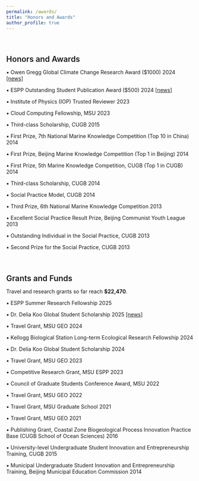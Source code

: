 ```yaml
---
permalink: /awards/
title: "Honors and Awards"
author_profile: true
---
```


<style>
h2 {
  margin-top: 3em;     /* more spacing between sections */
  margin-bottom: 0.6em;
  font-weight: 600;
}

/* Remove any default underline or after-pseudo content */
h2::after {
  display: none !important;
}

ul li, ol li {
  margin-bottom: 0.15em;
}

/* Completely hide any HR if accidentally left in */
hr {
  display: none !important;
}
</style>

## Honors and Awards

▪ Owen Gregg Global Climate Change Research Award ($1000) 2024 <a href="NEWS_URL_HERE">[news]</a>

▪ ESPP Outstanding Student Publication Award ($500) 2024 <a href="NEWS_URL_HERE">[news]</a>

▪ Institute of Physics (IOP) Trusted Reviewer 2023

▪ Cloud Computing Fellowship, MSU 2023

▪ Third-class Scholarship, CUGB 2015

▪ First Prize, 7th National Marine Knowledge Competition (Top 10 in China) 2014

▪ First Prize, Beijing Marine Knowledge Competition (Top 1 in Beijing) 2014

▪ First Prize, 5th Marine Knowledge Competition, CUGB (Top 1 in CUGB) 2014

▪ Third-class Scholarship, CUGB 2014

▪ Social Practice Model, CUGB 2014

▪ Third Prize, 6th National Marine Knowledge Competition 2013

▪ Excellent Social Practice Result Prize, Beijing Communist Youth League 2013

▪ Outstanding Individual in the Social Practice, CUGB 2013

▪ Second Prize for the Social Practice, CUGB 2013

## Grants and Funds

Travel and research grants so far reach **$22,470**.

▪ ESPP Summer Research Fellowship 2025

▪ Dr. Delia Koo Global Student Scholarship 2025 <a href="NEWS_URL_HERE">[news]</a>

▪ Travel Grant, MSU GEO 2024

▪ Kellogg Biological Station Long-term Ecological Research Fellowship 2024

▪ Dr. Delia Koo Global Student Scholarship 2024

▪ Travel Grant, MSU GEO 2023

▪ Competitive Research Grant, MSU ESPP 2023

▪ Council of Graduate Students Conference Award, MSU 2022

▪ Travel Grant, MSU GEO 2022

▪ Travel Grant, MSU Graduate School 2021

▪ Travel Grant, MSU GEO 2021

▪ Publishing Grant, Coastal Zone Biogeological Process Innovation Practice Base (CUGB School of Ocean Sciences) 2016

▪ University-level Undergraduate Student Innovation and Entrepreneurship Training, CUGB 2015

▪ Municipal Undergraduate Student Innovation and Entrepreneurship Training, Beijing Municipal Education Commission 2014